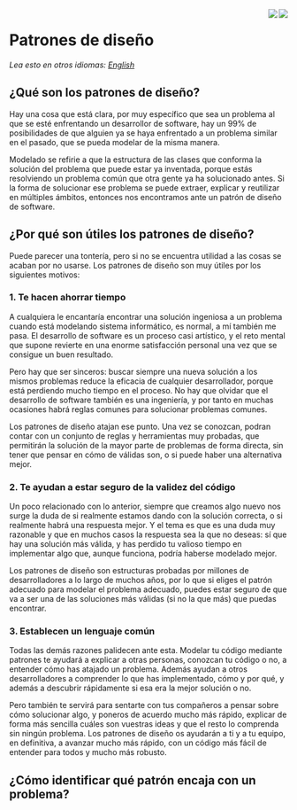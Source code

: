 <img align="right" src="https://david-dm.org/dwyl/esta/status.svg">
<img align="right" src="https://camo.githubusercontent.com/cfcaf3a99103d61f387761e5fc445d9ba0203b01/68747470733a2f2f7472617669732d63692e6f72672f6477796c2f657374612e7376673f6272616e63683d6d6173746572">

# Patrones de diseño

*Lea esto en otros idiomas: [English](README.en.md)*

## ¿Qué son los patrones de diseño?

Hay una cosa que está clara, por muy específico que sea un problema al que se esté enfrentando un desarrollor de software, hay un 99% de posibilidades de que alguien ya se haya enfrentado a un problema similar en el pasado, que se pueda modelar de la misma manera.

Modelado se refirie a que la estructura de las clases que conforma la solución del problema que puede estar ya inventada, porque estás resolviendo un problema común que otra gente ya ha solucionado antes. Si la forma de solucionar ese problema se puede extraer, explicar y reutilizar en múltiples ámbitos, entonces nos encontramos ante un patrón de diseño de software.

## ¿Por qué son útiles los patrones de diseño?

Puede parecer una tontería, pero si no se encuentra utilidad a las cosas se acaban por no usarse. Los patrones de diseño son muy útiles por los siguientes motivos:

### 1. Te hacen ahorrar tiempo

A cualquiera le encantaría encontrar una solución ingeniosa a un problema cuando está modelando sistema informático, es normal, a mí también me pasa. El desarrollo de software es un proceso casi artístico, y el reto mental que supone revierte en una enorme satisfacción personal una vez que se consigue un buen resultado.

Pero hay que ser sinceros: buscar siempre una nueva solución a los mismos problemas reduce la eficacia de cualquier desarrollador, porque está perdiendo mucho tiempo en el proceso. No hay que olvidar que el desarrollo de software también es una ingeniería, y por tanto en muchas ocasiones habrá reglas comunes para solucionar problemas comunes.

Los patrones de diseño atajan ese punto. Una vez se conozcan, podran contar con un conjunto de reglas y herramientas muy probadas, que permitirán la solución de la mayor parte de problemas de forma directa, sin tener que pensar en cómo de válidas son, o si puede haber una alternativa mejor.

### 2. Te ayudan a estar seguro de la validez del código

Un poco relacionado con lo anterior, siempre que creamos algo nuevo nos surge la duda de si realmente estamos dando con la solución correcta, o si realmente habrá una respuesta mejor. Y el tema es que es una duda muy razonable y que en muchos casos la respuesta sea la que no deseas: sí que hay una solución más válida, y has perdido tu valioso tiempo en implementar algo que, aunque funciona, podría haberse modelado mejor.

Los patrones de diseño son estructuras probadas por millones de desarrolladores a lo largo de muchos años, por lo que si eliges el patrón adecuado para modelar el problema adecuado, puedes estar seguro de que va a ser una de las soluciones más válidas (si no la que más) que puedas encontrar.

### 3. Establecen un lenguaje común

Todas las demás razones palidecen ante esta. Modelar tu código mediante patrones te ayudará a explicar a otras personas, conozcan tu código o no, a entender cómo has atajado un problema. Además ayudan a otros desarrolladores a comprender lo que has implementado, cómo y por qué, y además a descubrir rápidamente si esa era la mejor solución o no.

Pero también te servirá para sentarte con tus compañeros a pensar sobre cómo solucionar algo, y poneros de acuerdo mucho más rápido, explicar de forma más sencilla cuáles son vuestras ideas y que el resto lo comprenda sin ningún problema. Los patrones de diseño os ayudarán a ti y a tu equipo, en definitiva, a avanzar mucho más rápido, con un código más fácil de entender para todos y mucho más robusto.

## ¿Cómo identificar qué patrón encaja con un problema?
